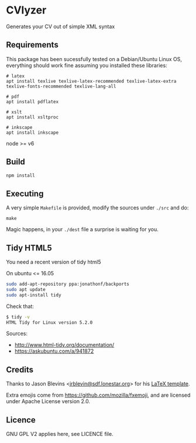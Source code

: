 # CVlyzer

Generates your CV out of simple XML syntax

## Requirements

This package has been sucessfully tested on a Debian/Ubuntu Linux OS, everything should work fine assuming you installed these libraries:

```
# latex
apt install texlive texlive-latex-recommended texlive-latex-extra texlive-fonts-recommended texlive-lang-all

# pdf
apt install pdflatex

# xslt
apt install xsltproc

# inkscape
apt install inkscape
```

node >= v6

## Build

```js
npm install
```

## Executing

A very simple `Makefile` is provided, modify the sources under `./src` and do:

	make

Magic happens, in your `./dest` file a surprise is waiting for you.

## Tidy HTML5

You need a recent version of tidy html5

On ubuntu <= 16.05 
```sh
sudo add-apt-repository ppa:jonathonf/backports
sudo apt update
sudo apt-install tidy
```

Check that:

```sh
$ tidy -v
HTML Tidy for Linux version 5.2.0
```

Sources:

 * http://www.html-tidy.org/documentation/
 * https://askubuntu.com/a/941872

## Credits

Thanks to Jason Blevins &lt;jrblevin@sdf.lonestar.org&gt; for his [LaTeX template](http://jblevins.org/projects/cv-template/).

Extra emojis come from https://github.com/mozilla/fxemoji, and are licensed under Apache License version 2.0.

## Licence

GNU GPL V2 applies here, see LICENCE file.
